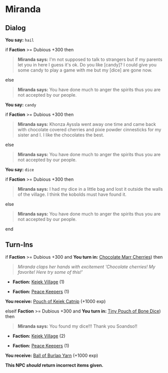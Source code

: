 # Miranda
## Dialog

**You say:** `hail`



if **Faction** >= Dubious +300 then



>**Miranda says:** I'm not supposed to talk to strangers but if my parents let you in here I guess it's ok. Do you like [candy]? I could give you some candy to play a game with me but my [dice] are gone now.


else



>**Miranda says:** You have done much to anger the spirits thus you are not accepted by our people.


**You say:** `candy`



if **Faction** >= Dubious +300 then



>**Miranda says:** Khonza Ayssla went away one time and came back with chocolate covered cherries and pixie powder cinnesticks for my sister and I. I like the chocolates the best.


else



>**Miranda says:** You have done much to anger the spirits thus you are not accepted by our people.


**You say:** `dice`



if **Faction** >= Dubious +300 then



>**Miranda says:** I had my dice in a little bag and lost it outside the walls of the village. I think the kobolds must have found it.


else



>**Miranda says:** You have done much to anger the spirits thus you are not accepted by our people.

end

## Turn-Ins





if **Faction** >= Dubious +300 and  **You turn in:** [Chocolate Marr Cherries](/item/19992)) then


>*Miranda claps her hands with excitement 'Chocolate cherries! My favorite! Here try some of this!'*


* __Faction:__ [Kejek Village](/faction/5011) (1)


* __Faction:__ [Peace Keepers](/faction/298) (1)


 **You receive:**  [Pouch of Kejek Catnip](/item/20115) (+1000 exp)

elseif **Faction** >= Dubious +300 and  **You turn in:** [Tiny Pouch of Bone Dice](/item/2088)) then


>**Miranda says:** You found my dice!!! Thank you Soandso!!


* __Faction:__ [Kejek Village](/faction/5011) (2)


* __Faction:__ [Peace Keepers](/faction/298) (1)


 **You receive:**  [Ball of Burlap Yarn](/item/20116) (+1000 exp)


**This NPC *should* return incorrect items given.**
